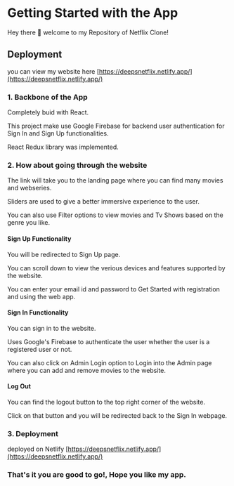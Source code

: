 # Getting Started with the App

Hey there 👋 welcome to my Repository of Netflix Clone!

## Deployment

you can view my website here [https://deepsnetflix.netlify.app/](https://deepsnetflix.netlify.app/)

### 1. Backbone of the App

Completely buid with React.

This project make use Google Firebase for backend user authentication for Sign In and Sign Up functionalities.

React Redux library was implemented.


### 2. How about going through the website

The link will take you to the landing page where you can find many movies and webseries.

Sliders are used to give a better immersive experience to the user.

You can also use Filter options to view movies and Tv Shows based on the genre you like.

####  Sign Up Functionality

You will be redirected to Sign Up page.

You can scroll down to view the verious devices and features supported by the website.

You can enter your email id and password to Get Started with registration and using the web app.

#### Sign In Functionality

You can sign in to the website.

Uses Google's Firebase to authenticate the user whether the user is a registered user or not.

You can also click on Admin Login option to Login into the Admin page where you can add and remove movies to the website. 


#### Log Out

You can find the logout button to the top right corner of the website.

Click on that button and you will be redirected back to the Sign In webpage.


### 3. Deployment

deployed on Netlify [https://deepsnetflix.netlify.app/](https://deepsnetflix.netlify.app/)


### That's it you are good to go!, Hope you like my app.


